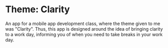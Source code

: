 # Theme: Clarity
An app for a mobile app development class, where the theme given to me was "Clarity". Thus, this app is designed around the idea of bringing clarity to a work day, informing you of when you need to take breaks in your work day.